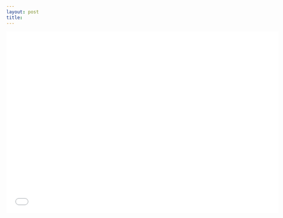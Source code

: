 ```yaml
---
layout: post
title: 
---
```

<div class="videoWrapper">

<iframe width="720" height="480" src="//www.youtube.com/embed/wt2hL95FQjo" frameborder="0" allowfullscreen></iframe>

</div>
